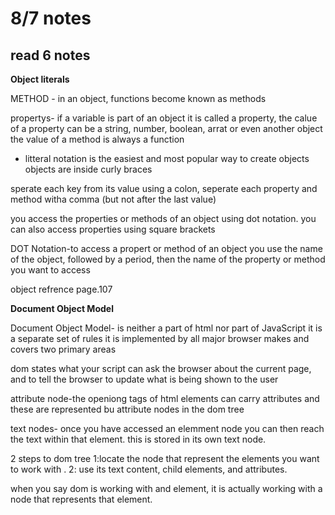 #  8/7 notes



## read 6 notes 

**Object literals**

METHOD - in an object, functions become known as methods

propertys- if a variable is part of an object it is called a property, the calue of a property can be a string, number, boolean, arrat or even another object the value of a method is always a function 

* litteral notation is the easiest and most popular way to create objects 
objects are inside curly braces 

sperate each key from its value using a colon,
seperate each property and method witha comma
(but not after the last value)

you access the properties or methods of an object using dot notation. you can also access properties using square brackets

DOT Notation-to access a propert or method of an object you use the name of the object, followed by  a period, then the name of the property or method you want to access 

object refrence page.107

**Document Object Model**

Document Object Model- is neither a part of html nor part of JavaScript it is a separate set of rules it is implemented by all major browser makes and covers two primary areas

dom states what your script can ask the browser about the current page, and to tell the browser to update what is being shown to the user

attribute node-the openiong tags of html elements can carry attributes and these are represented bu attribute nodes in the dom tree

text nodes- once you have accessed an elemment node you can then reach the text within that element. this is stored in its own text node.


2 steps to dom tree 
1:locate the node that represent the elements you want to work with .
2: use its text content, child elements, and attributes.

when you say dom is working with and element, it is actually working with a node that represents that element.

